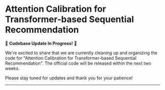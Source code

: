 # Attention Calibration for Transformer-based Sequential Recommendation

🚧 **Codebase Update In Progress!** 🚧

We're excited to share that we are currently cleaning up and organizing the code for "Attention Calibration for Transformer-based Sequential Recommendation". The official code will be released within the next two weeks.

Please stay tuned for updates and thank you for your patience!

---
